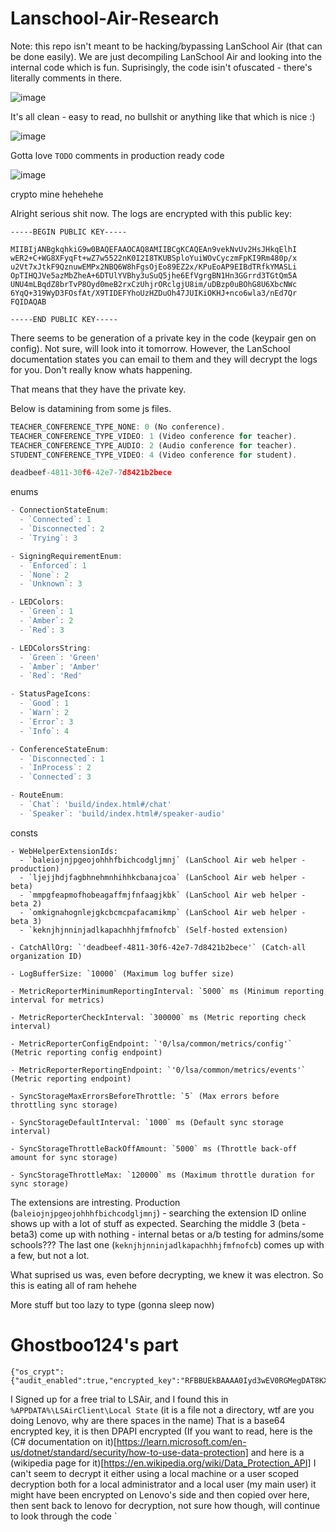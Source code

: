 # Lanschool-Air-Research



Note: this repo isn't meant to be hacking/bypassing LanSchool Air (that can be done easily). We are just decompiling LanSchool Air and looking into the internal code which is fun.
Suprisingly, the code isin't ofuscated - there's literally comments in there.




![image](https://github.com/user-attachments/assets/0cdc2cff-009d-4acb-af3a-dccc4e28cea2)

It's all clean - easy to read, no bullshit or anything like that which is nice :)

![image](https://github.com/user-attachments/assets/6563a3d0-3dd6-4d87-943a-300285c81955)

Gotta love `TODO` comments in production ready code

![image](https://github.com/user-attachments/assets/60a06a13-e0a8-428f-a453-7f7d8c789a71)

crypto mine hehehehe




Alright serious shit now.
The logs are encrypted with this public key:


```
-----BEGIN PUBLIC KEY-----

MIIBIjANBgkqhkiG9w0BAQEFAAOCAQ8AMIIBCgKCAQEAn9vekNvUv2HsJHkqElhI
wER2+C+WG8XFyqFt+wZ7w5522nK0I2I8TKUBSploYuiWOvCyczmFpKI9Rm480p/x
u2Vt7xJtkF9QznuwEMPx2NBQ6W8hFgsOjEo89EZ2x/KPuEoAP9EIBdTRfkYMASLi
OpTIHQJVe5azMbZheA+6DTUlYVBhy3uSuQ5jhe6EfVgrgBN1Hn3GGrrd3TGtQm5A
UNU4mLBqdZ8brTvP8Oyd0meB2rxCzUhjrORclgjU8im/uDBzp0uBOhG8U6XbcNWc
6YqQ+319WyD3FOsfAt/X9TIDEFYhoUzHZDuOh47JUIKiOKHJ+nco6wla3/nEd7Qr
FQIDAQAB

-----END PUBLIC KEY-----
```

There seems to be generation of a private key in the code (keypair gen on config). Not sure, will look into it tomorrow.
However, the LanSchool documentation states you can email to them and they will decrypt the logs for you. Don't really know whats happening.

That means that they have the private key.


Below is datamining from some js files.

```js
TEACHER_CONFERENCE_TYPE_NONE: 0 (No conference).
TEACHER_CONFERENCE_TYPE_VIDEO: 1 (Video conference for teacher).
TEACHER_CONFERENCE_TYPE_AUDIO: 2 (Audio conference for teacher).
STUDENT_CONFERENCE_TYPE_VIDEO: 4 (Video conference for student).
```


```js
deadbeef-4811-30f6-42e7-7d8421b2bece
```

enums
```js
- ConnectionStateEnum:
  - `Connected`: 1
  - `Disconnected`: 2
  - `Trying`: 3

- SigningRequirementEnum:
  - `Enforced`: 1
  - `None`: 2
  - `Unknown`: 3

- LEDColors:
  - `Green`: 1
  - `Amber`: 2
  - `Red`: 3

- LEDColorsString:
  - `Green`: 'Green'
  - `Amber`: 'Amber'
  - `Red`: 'Red'

- StatusPageIcons:
  - `Good`: 1
  - `Warn`: 2
  - `Error`: 3
  - `Info`: 4

- ConferenceStateEnum:
  - `Disconnected`: 1
  - `InProcess`: 2
  - `Connected`: 3

- RouteEnum:
  - `Chat`: 'build/index.html#/chat'
  - `Speaker`: 'build/index.html#/speaker-audio'
```
consts
```
- WebHelperExtensionIds:
  - `baleiojnjpgeojohhhfbichcodgljmnj` (LanSchool Air web helper - production)
  - `ljejjhdjfagbhnehmnhihhkcbanajcoa` (LanSchool Air web helper - beta)
  - `mmpgfeapmofhobeagaffmjfnfaagjkbk` (LanSchool Air web helper - beta 2)
  - `omkignahognlejgkcbcmcpafacamikmp` (LanSchool Air web helper - beta 3)
  - `keknjhjnninjadlkapachhhjfmfnofcb` (Self-hosted extension)

- CatchAllOrg: `'deadbeef-4811-30f6-42e7-7d8421b2bece'` (Catch-all organization ID)

- LogBufferSize: `10000` (Maximum log buffer size)

- MetricReporterMinimumReportingInterval: `5000` ms (Minimum reporting interval for metrics)

- MetricReporterCheckInterval: `300000` ms (Metric reporting check interval)

- MetricReporterConfigEndpoint: `'0/lsa/common/metrics/config'` (Metric reporting config endpoint)

- MetricReporterReportingEndpoint: `'0/lsa/common/metrics/events'` (Metric reporting endpoint)

- SyncStorageMaxErrorsBeforeThrottle: `5` (Max errors before throttling sync storage)

- SyncStorageDefaultInterval: `1000` ms (Default sync storage interval)

- SyncStorageThrottleBackOffAmount: `5000` ms (Throttle back-off amount for sync storage)

- SyncStorageThrottleMax: `120000` ms (Maximum throttle duration for sync storage)
```


The extensions are intresting. Production (`baleiojnjpgeojohhhfbichcodgljmnj`) - searching the extension ID online shows up with a lot of stuff as expected. Searching the middle 3 (beta - beta3) come up with nothing - internal betas or a/b testing for admins/some schools???
The last one (`keknjhjnninjadlkapachhhjfmfnofcb`) comes up with a few, but not a lot.


What suprised us was, even before decrypting, we knew it was electron. So this is eating all of ram hehehe


More stuff but too lazy to type (gonna sleep now)

# Ghostboo124's part
```
{"os_crypt":{"audit_enabled":true,"encrypted_key":"RFBBUEkBAAAA0Iyd3wEV0RGMegDAT8KX6wEAAAB4eY8ERg3KQYIcJeDyuk/WEAAAABIAAABDAGgAcgBvAG0AaQB1AG0AAAAQZgAAAAEAACAAAAAxQc9mRY+n5sZCzBPZ/744elq8DqYs/WISU3joiFzokQAAAAAOgAAAAAIAACAAAAC/bQaAQjkbd0xpEwiTgB0Hk3VIIzG44xe0WWJtzX4flzAAAAAsGz9T1Otxr1UY1TxldgAFyjVlpigHUYPBD4iCjBYThkHHHAXDG8focMU5q+3NTkxAAAAAMs/XYx2CVPGhIor2qTtibBrJjYn3FgSQj+jDSbAqU7AeAlmTXn2L5EbRa6D4oBpdsAmQs32SKlFZnhA1F34TgQ=="}}
```
I Signed up for a free trial to LSAir, and I found this in `%APPDATA%\LSAirClient\Local State` (it is a file not a directory, wtf are you doing Lenovo, why are there spaces in the name) That is a base64 encrypted key, it is then DPAPI encrypted (If you want to read, here is the (C# documentation on it)[https://learn.microsoft.com/en-us/dotnet/standard/security/how-to-use-data-protection] and here is a (wikipedia page for it)[https://en.wikipedia.org/wiki/Data_Protection_API] I can't seem to decrypt it either using a local machine or a user scoped decryption both for a local administrator and a local user (my main user) it might have been encrypted on Lenovo's side and then copied over here, then sent back to lenovo for decryption, not sure how though, will continue to look through the code
`
